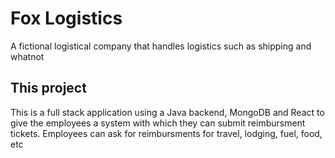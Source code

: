 # Fox Logistics
A fictional logistical company that handles logistics such as shipping and whatnot

## This project
This is a full stack application using a Java backend, MongoDB and React to give the employees a system with which they can submit reimbursment tickets. Employees can ask for reimbursments for travel, lodging, fuel, food, etc
